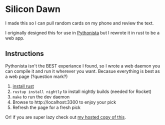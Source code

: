 # Silicon Dawn

I made this so I can pull random cards on my phone and review the text.

I originally designed this for use in [Pythonista](http://omz-software.com/pythonista/) but I rewrote it in rust to be a web app.

## Instructions

Pythonista isn't the BEST experiance I found, so I wrote a web daemon you can compile it and run it wherever you want.
Becasue everything is best as a web page (?question mark?)

1. [install rust](https://doc.rust-lang.org/cargo/getting-started/installation.html)
1. `rustup install nightly` to install nightly builds (needed for Rocket)
1. `make` to run the dev daemon
1. Browse to http://localhost:3300 to enjoy your pick
1. Refresh the page for a fresh pick

Or! if you are super lazy check out [my hosted copy of this](https://silicon-dawn.cards).
